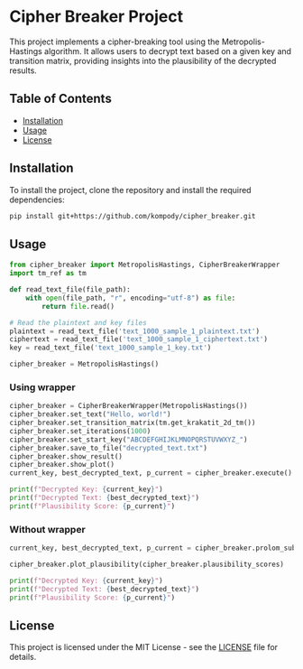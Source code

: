 # Cipher Breaker Project

This project implements a cipher-breaking tool using the Metropolis-Hastings algorithm. It allows users to decrypt text based on a given key and transition matrix, providing insights into the plausibility of the decrypted results.

## Table of Contents

- [Installation](#installation)
- [Usage](#usage)
- [License](#license)

## Installation

To install the project, clone the repository and install the required dependencies:

```bash
pip install git+https://github.com/kompody/cipher_breaker.git
```

## Usage

```python
from cipher_breaker import MetropolisHastings, CipherBreakerWrapper
import tm_ref as tm

def read_text_file(file_path):
    with open(file_path, "r", encoding="utf-8") as file:
        return file.read()

# Read the plaintext and key files
plaintext = read_text_file('text_1000_sample_1_plaintext.txt')
ciphertext = read_text_file('text_1000_sample_1_ciphertext.txt')
key = read_text_file('text_1000_sample_1_key.txt')

cipher_breaker = MetropolisHastings()
```

### Using wrapper

```python
cipher_breaker = CipherBreakerWrapper(MetropolisHastings())
cipher_breaker.set_text("Hello, world!")
cipher_breaker.set_transition_matrix(tm.get_krakatit_2d_tm())
cipher_breaker.set_iterations(1000)
cipher_breaker.set_start_key("ABCDEFGHIJKLMNOPQRSTUVWXYZ_")
cipher_breaker.save_to_file("decrypted_text.txt")
cipher_breaker.show_result()
cipher_breaker.show_plot()
current_key, best_decrypted_text, p_current = cipher_breaker.execute()

print(f"Decrypted Key: {current_key}")
print(f"Decrypted Text: {best_decrypted_text}")
print(f"Plausibility Score: {p_current}")
```

### Without wrapper

```python
current_key, best_decrypted_text, p_current = cipher_breaker.prolom_substitute(ciphertext, tm.get_krakatit_2d_tm(), 20_000, cipher_breaker.start_key)

cipher_breaker.plot_plausibility(cipher_breaker.plausibility_scores)

print(f"Decrypted Key: {current_key}")
print(f"Decrypted Text: {best_decrypted_text}")
print(f"Plausibility Score: {p_current}")
```

## License

This project is licensed under the MIT License - see the [LICENSE](LICENSE) file for details.